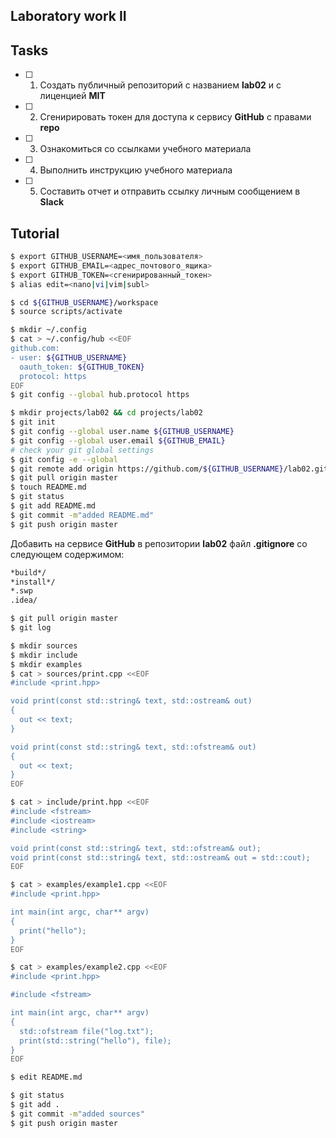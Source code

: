 ## Laboratory work II

## Tasks

- [ ] 1. Создать публичный репозиторий с названием **lab02** и с лиценцией **MIT**
- [ ] 2. Сгенирировать токен для доступа к сервису **GitHub** с правами **repo**
- [ ] 3. Ознакомиться со ссылками учебного материала
- [ ] 4. Выполнить инструкцию учебного материала
- [ ] 5. Составить отчет и отправить ссылку личным сообщением в **Slack**

## Tutorial

```sh
$ export GITHUB_USERNAME=<имя_пользователя>
$ export GITHUB_EMAIL=<адрес_почтового_ящика>
$ export GITHUB_TOKEN=<сгенирированный_токен>
$ alias edit=<nano|vi|vim|subl>
```

```sh
$ cd ${GITHUB_USERNAME}/workspace
$ source scripts/activate
```

```sh
$ mkdir ~/.config
$ cat > ~/.config/hub <<EOF
github.com:
- user: ${GITHUB_USERNAME}
  oauth_token: ${GITHUB_TOKEN}
  protocol: https
EOF
$ git config --global hub.protocol https
```

```sh
$ mkdir projects/lab02 && cd projects/lab02
$ git init
$ git config --global user.name ${GITHUB_USERNAME}
$ git config --global user.email ${GITHUB_EMAIL}
# check your git global settings
$ git config -e --global
$ git remote add origin https://github.com/${GITHUB_USERNAME}/lab02.git
$ git pull origin master
$ touch README.md
$ git status
$ git add README.md
$ git commit -m"added README.md"
$ git push origin master
```

Добавить на сервисе **GitHub** в репозитории **lab02** файл **.gitignore**
со следующем содержимом:

```sh
*build*/
*install*/
*.swp
.idea/
```

```sh
$ git pull origin master
$ git log
```

```sh
$ mkdir sources
$ mkdir include
$ mkdir examples
$ cat > sources/print.cpp <<EOF
#include <print.hpp>

void print(const std::string& text, std::ostream& out)
{
  out << text;
}

void print(const std::string& text, std::ofstream& out)
{
  out << text;
}
EOF
```

```sh
$ cat > include/print.hpp <<EOF
#include <fstream>
#include <iostream>
#include <string>

void print(const std::string& text, std::ofstream& out);
void print(const std::string& text, std::ostream& out = std::cout);
EOF
```

```sh
$ cat > examples/example1.cpp <<EOF
#include <print.hpp>

int main(int argc, char** argv)
{
  print("hello");
}
EOF
```

```sh
$ cat > examples/example2.cpp <<EOF
#include <print.hpp>

#include <fstream>

int main(int argc, char** argv)
{
  std::ofstream file("log.txt");
  print(std::string("hello"), file);
}
EOF
```

```sh
$ edit README.md
```

```sh
$ git status
$ git add .
$ git commit -m"added sources"
$ git push origin master
```
